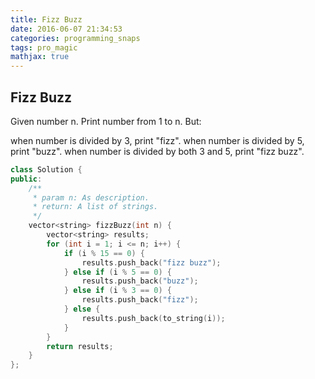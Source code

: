 ```yaml
---
title: Fizz Buzz
date: 2016-06-07 21:34:53
categories: programming_snaps
tags: pro_magic
mathjax: true
---
```


## Fizz Buzz

Given number n. Print number from 1 to n. But:

when number is divided by 3, print "fizz".
when number is divided by 5, print "buzz".
when number is divided by both 3 and 5, print "fizz buzz".

```cpp
class Solution {
public:
    /**
     * param n: As description.
     * return: A list of strings.
     */
    vector<string> fizzBuzz(int n) {
        vector<string> results;
        for (int i = 1; i <= n; i++) {
            if (i % 15 == 0) {
                results.push_back("fizz buzz");
            } else if (i % 5 == 0) {
                results.push_back("buzz");
            } else if (i % 3 == 0) {
                results.push_back("fizz");
            } else {
                results.push_back(to_string(i));
            }
        }
        return results;
    }
};
```
